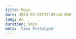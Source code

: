 ```yaml
---
title: Mess
date: 2023-09-28T17:09:00.000
lang: en
duration: 5min
meta: 'View Prototype'
---
```


<Title />

<Mess />

